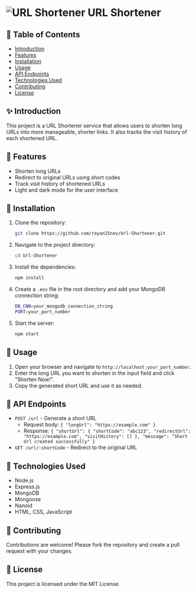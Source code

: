 # ![URL Shortener](https://img.icons8.com/ios-filled/50/000000/link.png) URL Shortener

## 📑 Table of Contents

- [Introduction](#-introduction)
- [Features](#-features)
- [Installation](#-installation)
- [Usage](#-usage)
- [API Endpoints](#-api-endpoints)
- [Technologies Used](#-technologies-used)
- [Contributing](#-contributing)
- [License](#-license)

## ✨ Introduction

This project is a URL Shortener service that allows users to shorten long URLs into more manageable, shorter links. It also tracks the visit history of each shortened URL.

## 🚀 Features

- Shorten long URLs
- Redirect to original URLs using short codes
- Track visit history of shortened URLs
- Light and dark mode for the user interface

## 🔨 Installation

1. Clone the repository:
   ```bash
   git clone https://github.com/rayan25nov/Url-Shortener.git
   ```
2. Navigate to the project directory:
   ```bash
   cd Url-Shortener
   ```
3. Install the dependencies:
   ```bash
   npm install
   ```
4. Create a `.env` file in the root directory and add your MongoDB connection string:
   ```bash
   DB_CNN=your_mongodb_connection_string
   PORT=your_port_number
   ```
5. Start the server:
   ```bash
   npm start
   ```

## 📖 Usage

1. Open your browser and navigate to `http://localhost:your_port_number`.
2. Enter the long URL you want to shorten in the input field and click "Shorten Now!".
3. Copy the generated short URL and use it as needed.

## 📡 API Endpoints

- `POST /url` - Generate a short URL
  - Request body: `{ "longUrl": "https://example.com" }`
  - Response: `{ "shortUrl": { "shortCode": "abc123", "redirectUrl": "https://example.com", "visitHistory": [] }, "message": "Short Url created successfully" }`
- `GET /url/:shortCode` - Redirect to the original URL

## 🛞 Technologies Used

- Node.js
- Express.js
- MongoDB
- Mongoose
- Nanoid
- HTML, CSS, JavaScript

## 🤝 Contributing

Contributions are welcome! Please fork the repository and create a pull request with your changes.

## 📜 License

This project is licensed under the MIT License.
